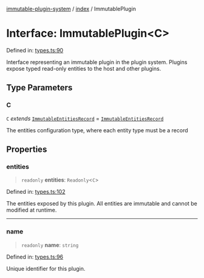 [immutable-plugin-system](../../README.md) / [index](../README.md) / ImmutablePlugin

# Interface: ImmutablePlugin\<C\>

Defined in: [types.ts:90](https://github.com/agladysh/immutable-plugin-system/blob/6e42ed226f57386126fa674261cc4cffcef8c585/src/types.ts#L90)

Interface representing an immutable plugin in the plugin system.
Plugins expose typed read-only entities to the host and other plugins.

## Type Parameters

### C

`C` *extends* [`ImmutableEntitiesRecord`](../type-aliases/ImmutableEntitiesRecord.md) = [`ImmutableEntitiesRecord`](../type-aliases/ImmutableEntitiesRecord.md)

The entities configuration type, where each entity type must be a record

## Properties

### entities

> `readonly` **entities**: `Readonly`\<`C`\>

Defined in: [types.ts:102](https://github.com/agladysh/immutable-plugin-system/blob/6e42ed226f57386126fa674261cc4cffcef8c585/src/types.ts#L102)

The entities exposed by this plugin.
All entities are immutable and cannot be modified at runtime.

***

### name

> `readonly` **name**: `string`

Defined in: [types.ts:96](https://github.com/agladysh/immutable-plugin-system/blob/6e42ed226f57386126fa674261cc4cffcef8c585/src/types.ts#L96)

Unique identifier for this plugin.
